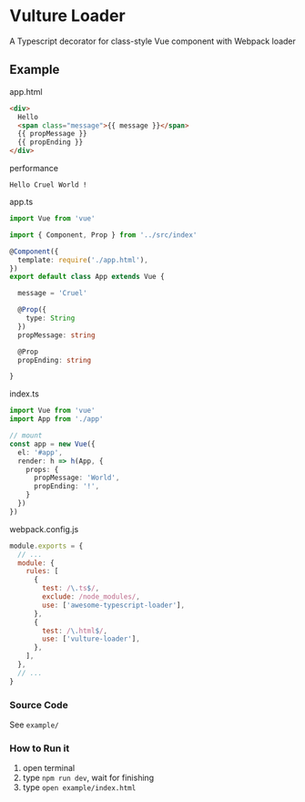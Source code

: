 
# Vulture Loader

A Typescript decorator for class-style Vue component with Webpack loader

## Example

app.html

``` html
<div>
  Hello
  <span class="message">{{ message }}</span>
  {{ propMessage }}
  {{ propEnding }}
</div>
```

performance

```
Hello Cruel World !
```

app.ts

``` typescript
import Vue from 'vue'

import { Component, Prop } from '../src/index'

@Component({
  template: require('./app.html'),
})
export default class App extends Vue {

  message = 'Cruel'

  @Prop({
    type: String
  })
  propMessage: string

  @Prop
  propEnding: string

}
```

index.ts

``` typescript
import Vue from 'vue'
import App from './app'

// mount
const app = new Vue({
  el: '#app',
  render: h => h(App, {
    props: {
      propMessage: 'World',
      propEnding: '!',
    }
  })
})
```

webpack.config.js

``` javascript
module.exports = {
  // ...
  module: {
    rules: [
      {
        test: /\.ts$/,
        exclude: /node_modules/,
        use: ['awesome-typescript-loader'],
      },
      {
        test: /\.html$/,
        use: ['vulture-loader'],
      },
    ],
  },
  // ...
}
```

### Source Code

See `example/`

### How to Run it

1. open terminal 
2. type `npm run dev`, wait for finishing
3. type `open example/index.html`
